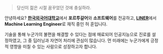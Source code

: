 > 당신이 젊은 시절 꿈꾸었던 것에 충실하라.

안녕하세요? [**한국외국어대학교**](http://www.hufs.ac.kr/)에서 **포르투갈어**와 **소프트웨어**를 전공하고, [**LINER**](https://getliner.com/home)에서 **Machine Learning Engineer**로 재직 중인 허 훈입니다.

기술을 통해 누군가의 불편을 해결할 수 있다는 점에 매료되어 인공지능으로 진로를 설정하였고, 그 중 딥러닝과 자연어 처리에 관심이 많습니다. 먼 미래에는 누군가에게 긍정적 영향을 미칠 수 있는 사람으로 성장하고자 합니다.
